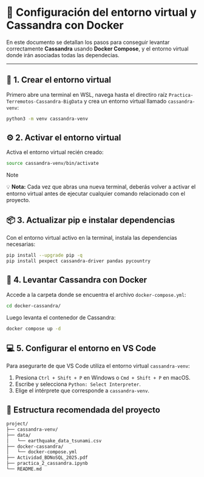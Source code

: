 # 🐍 Configuración del entorno virtual y Cassandra con Docker

En este documento se detallan los pasos para conseguir levantar correctamente
**Cassandra** usando **Docker Compose**, y el entorno virtual donde irán asociadas
todas las dependecias.

---

## 🚀 1. Crear el entorno virtual

Primero abre una terminal en WSL, navega hasta el directiro raíz `Practica-Terremotos-Cassandra-BigData` y crea un entorno virtual llamado `cassandra-venv`:

```bash
python3 -m venv cassandra-venv
```

## ⚙️ 2. Activar el entorno virtual

Activa el entorno virtual recién creado:

```bash
source cassandra-venv/bin/activate
```

> [!NOTE]  
> 💡 **Nota:** Cada vez que abras una nueva terminal, deberás volver a activar el entorno virtual antes de ejecutar cualquier comando relacionado con el proyecto.

## 📦 3. Actualizar pip e instalar dependencias

Con el entorno virtual activo en la terminal, instala las dependencias necesarias:

```bash
pip install --upgrade pip -q
pip install pexpect cassandra-driver pandas pycountry
```

## 🐳 4. Levantar Cassandra con Docker

Accede a la carpeta donde se encuentra el archivo `docker-compose.yml`:

```bash
cd docker-cassandra/
```

Luego levanta el contenedor de Cassandra:

```bash
docker compose up -d
```

## 💻 5. Configurar el entorno en VS Code

Para asegurarte de que VS Code utiliza el entorno virtual `cassandra-venv`:
1. Presiona `Ctrl + Shift + P` en Windows o `Cmd + Shift + P` en macOS.
2. Escribe y selecciona `Python: Select Interpreter`.
3. Elige el intérprete que corresponde a `cassandra-venv`.


## 🧱 Estructura recomendada del proyecto

```bash
project/
├── cassandra-venv/
├── data/
│   └── earthquake_data_tsunami.csv
├── docker-cassandra/
│   └── docker-compose.yml
├── Actividad_BDNoSQL_2025.pdf
├── practica_2_cassandra.ipynb
└── README.md
```
